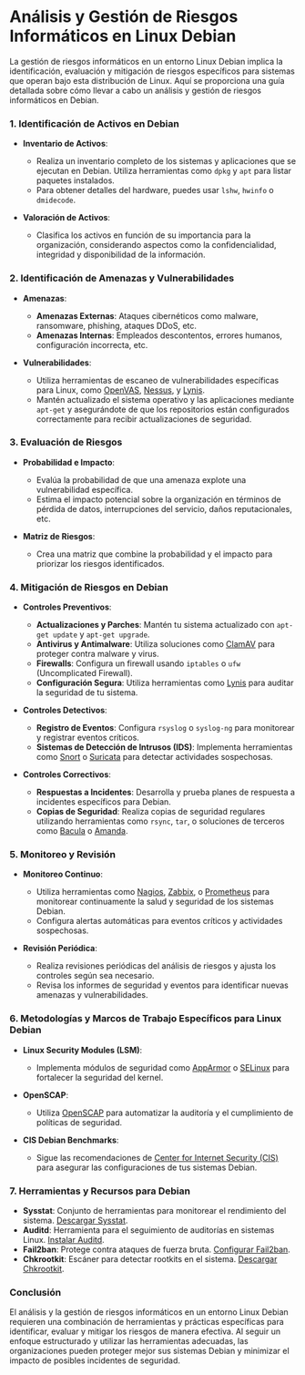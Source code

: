 # Análisis y Gestión de Riesgos Informáticos en Linux Debian

La gestión de riesgos informáticos en un entorno Linux Debian implica la identificación, evaluación y mitigación de riesgos específicos para sistemas que operan bajo esta distribución de Linux. Aquí se proporciona una guía detallada sobre cómo llevar a cabo un análisis y gestión de riesgos informáticos en Debian.

### 1. **Identificación de Activos en Debian**

- **Inventario de Activos**:
  - Realiza un inventario completo de los sistemas y aplicaciones que se ejecutan en Debian. Utiliza herramientas como `dpkg` y `apt` para listar paquetes instalados.
  - Para obtener detalles del hardware, puedes usar `lshw`, `hwinfo` o `dmidecode`.

- **Valoración de Activos**:
  - Clasifica los activos en función de su importancia para la organización, considerando aspectos como la confidencialidad, integridad y disponibilidad de la información.

### 2. **Identificación de Amenazas y Vulnerabilidades**

- **Amenazas**:
  - **Amenazas Externas**: Ataques cibernéticos como malware, ransomware, phishing, ataques DDoS, etc.
  - **Amenazas Internas**: Empleados descontentos, errores humanos, configuración incorrecta, etc.

- **Vulnerabilidades**:
  - Utiliza herramientas de escaneo de vulnerabilidades específicas para Linux, como [OpenVAS](https://www.openvas.org/), [Nessus](https://www.tenable.com/products/nessus), y [Lynis](https://cisofy.com/lynis/).
  - Mantén actualizado el sistema operativo y las aplicaciones mediante `apt-get` y asegurándote de que los repositorios están configurados correctamente para recibir actualizaciones de seguridad.

### 3. **Evaluación de Riesgos**

- **Probabilidad e Impacto**:
  - Evalúa la probabilidad de que una amenaza explote una vulnerabilidad específica.
  - Estima el impacto potencial sobre la organización en términos de pérdida de datos, interrupciones del servicio, daños reputacionales, etc.

- **Matriz de Riesgos**:
  - Crea una matriz que combine la probabilidad y el impacto para priorizar los riesgos identificados.

### 4. **Mitigación de Riesgos en Debian**

- **Controles Preventivos**:
  - **Actualizaciones y Parches**: Mantén tu sistema actualizado con `apt-get update` y `apt-get upgrade`.
  - **Antivirus y Antimalware**: Utiliza soluciones como [ClamAV](https://www.clamav.net/) para proteger contra malware y virus.
  - **Firewalls**: Configura un firewall usando `iptables` o `ufw` (Uncomplicated Firewall).
  - **Configuración Segura**: Utiliza herramientas como [Lynis](https://cisofy.com/lynis/) para auditar la seguridad de tu sistema.

- **Controles Detectivos**:
  - **Registro de Eventos**: Configura `rsyslog` o `syslog-ng` para monitorear y registrar eventos críticos.
  - **Sistemas de Detección de Intrusos (IDS)**: Implementa herramientas como [Snort](https://www.snort.org/) o [Suricata](https://suricata.io/) para detectar actividades sospechosas.

- **Controles Correctivos**:
  - **Respuestas a Incidentes**: Desarrolla y prueba planes de respuesta a incidentes específicos para Debian.
  - **Copias de Seguridad**: Realiza copias de seguridad regulares utilizando herramientas como `rsync`, `tar`, o soluciones de terceros como [Bacula](https://www.bacula.org/) o [Amanda](https://www.amanda.org/).

### 5. **Monitoreo y Revisión**

- **Monitoreo Continuo**:
  - Utiliza herramientas como [Nagios](https://www.nagios.org/), [Zabbix](https://www.zabbix.com/), o [Prometheus](https://prometheus.io/) para monitorear continuamente la salud y seguridad de los sistemas Debian.
  - Configura alertas automáticas para eventos críticos y actividades sospechosas.

- **Revisión Periódica**:
  - Realiza revisiones periódicas del análisis de riesgos y ajusta los controles según sea necesario.
  - Revisa los informes de seguridad y eventos para identificar nuevas amenazas y vulnerabilidades.

### 6. **Metodologías y Marcos de Trabajo Específicos para Linux Debian**

- **Linux Security Modules (LSM)**:
  - Implementa módulos de seguridad como [AppArmor](https://wiki.debian.org/AppArmor) o [SELinux](https://wiki.debian.org/SELinux) para fortalecer la seguridad del kernel.

- **OpenSCAP**:
  - Utiliza [OpenSCAP](https://www.open-scap.org/) para automatizar la auditoría y el cumplimiento de políticas de seguridad.

- **CIS Debian Benchmarks**:
  - Sigue las recomendaciones de [Center for Internet Security (CIS)](https://www.cisecurity.org/benchmark/debian_linux/) para asegurar las configuraciones de tus sistemas Debian.

### 7. **Herramientas y Recursos para Debian**

- **Sysstat**: Conjunto de herramientas para monitorear el rendimiento del sistema. [Descargar Sysstat](https://github.com/sysstat/sysstat).
- **Auditd**: Herramienta para el seguimiento de auditorías en sistemas Linux. [Instalar Auditd](https://linux.die.net/man/8/auditd).
- **Fail2ban**: Protege contra ataques de fuerza bruta. [Configurar Fail2ban](https://www.fail2ban.org/).
- **Chkrootkit**: Escáner para detectar rootkits en el sistema. [Descargar Chkrootkit](http://www.chkrootkit.org/).

### Conclusión

El análisis y la gestión de riesgos informáticos en un entorno Linux Debian requieren una combinación de herramientas y prácticas específicas para identificar, evaluar y mitigar los riesgos de manera efectiva. Al seguir un enfoque estructurado y utilizar las herramientas adecuadas, las organizaciones pueden proteger mejor sus sistemas Debian y minimizar el impacto de posibles incidentes de seguridad.
